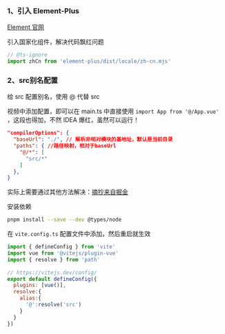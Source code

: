 ### 1、引入 Element-Plus

[Element 官网](http://element-plus.org/zh-CN/guide/quickstart.html)

引入国家化组件，解决代码飘红问题

```js
// @ts-ignore
import zhCn from 'element-plus/dist/locale/zh-cn.mjs'
```



### 2、src别名配置

给 src 配置别名，使用 @ 代替 src
 
视频中添加配置，即可以在 main.ts 中直接使用 `import App from '@/App.vue'` ，这段也得加，不然 IDEA 爆红，虽然可以运行！

```json
"compilerOptions": {  
  "baseUrl": "./", // 解析非相对模块的基地址，默认是当前目录  
  "paths": { //路径映射，相对于baseUrl  
    "@/*": [  
      "src/*"  
    ]  
  },
}
```

实际上需要通过其他方法解决：[摘抄来自掘金](https://juejin.cn/post/7246940748168085564)

安装依赖

```sh
pnpm install --save --dev @types/node
```

在 `vite.config.ts` 配置文件中添加，然后重启就生效

```js
import { defineConfig } from 'vite'  
import vue from '@vitejs/plugin-vue'  
import { resolve } from 'path'  
  
// https://vitejs.dev/config/  
export default defineConfig({  
  plugins: [vue()],  
  resolve:{  
    alias:{  
      '@':resolve('src')  
    }  
  }  
})
```

